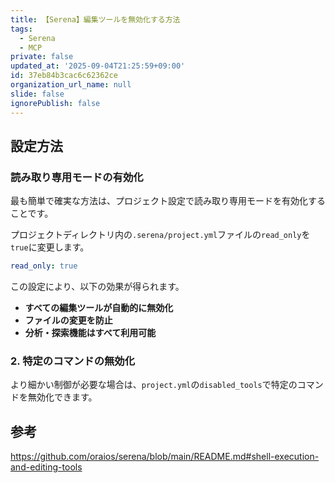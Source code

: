 ```yaml
---
title: 【Serena】編集ツールを無効化する方法
tags:
  - Serena
  - MCP
private: false
updated_at: '2025-09-04T21:25:59+09:00'
id: 37eb84b3cac6c62362ce
organization_url_name: null
slide: false
ignorePublish: false
---
```

## 設定方法



### 読み取り専用モードの有効化

最も簡単で確実な方法は、プロジェクト設定で読み取り専用モードを有効化することです。

プロジェクトディレクトリ内の`.serena/project.yml`ファイルの`read_only`を`true`に変更します。

```yaml
read_only: true
```

この設定により、以下の効果が得られます。

- **すべての編集ツールが自動的に無効化**
- **ファイルの変更を防止**
- **分析・探索機能はすべて利用可能**

### 2. 特定のコマンドの無効化

より細かい制御が必要な場合は、`project.yml`の`disabled_tools`で特定のコマンドを無効化できます。

## 参考

https://github.com/oraios/serena/blob/main/README.md#shell-execution-and-editing-tools
